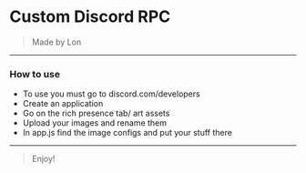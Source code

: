 # Custom Discord RPC
> Made by Lon
***

### How to use
* To use you must go to discord.com/developers
* Create an application
* Go on the rich presence tab/ art assets
* Upload your images and rename them
* In app.js find the image configs and put your stuff there 

***
> Enjoy!